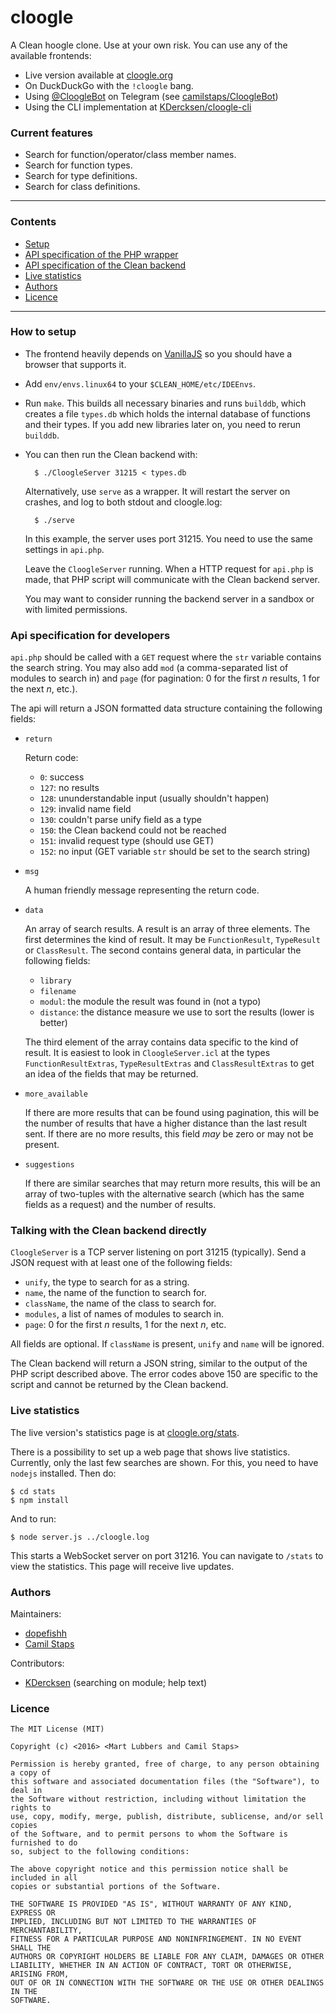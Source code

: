 # cloogle

A Clean hoogle clone. Use at your own risk. You can use any of the available
frontends:

- Live version available at [cloogle.org](http://cloogle.org/)
- On DuckDuckGo with the `!cloogle` bang.
- Using [@CloogleBot](https://telegram.me/CloogleBot) on Telegram (see
  [camilstaps/CloogleBot](https://github.com/camilstaps/CloogleBot))
- Using the CLI implementation at
  [KDercksen/cloogle-cli](https://github.com/KDercksen/cloogle-cli)

### Current features
- Search for function/operator/class member names.
- Search for function types.
- Search for type definitions.
- Search for class definitions.

---

### Contents

- [Setup](#how-to-setup)
- [API specification of the PHP wrapper](#api-specification-for-developers)
- [API specification of the Clean backend](#talking-with-the-clean-backend-directly)
- [Live statistics](#live-statistics)
- [Authors](#authors)
- [Licence](#licence)

---

### How to setup

- The frontend heavily depends on [VanillaJS](http://vanilla-js.com/) so you
	should have a browser that supports it.

- Add `env/envs.linux64` to your `$CLEAN_HOME/etc/IDEEnvs`.

- Run `make`. This builds all necessary binaries and runs `builddb`, which
	creates a file `types.db` which holds the internal database of functions and
	their types. If you add new libraries later on, you need to rerun `builddb`.

- You can then run the Clean backend with:

		$ ./CloogleServer 31215 < types.db

	Alternatively, use `serve` as a wrapper. It will restart the server on
	crashes, and log to both stdout and cloogle.log:

		$ ./serve

	In this example, the server uses port 31215. You need to use the same
	settings in `api.php`.

	Leave the `CloogleServer` running. When a HTTP request for `api.php` is made,
	that PHP script will communicate with the Clean backend server.

	You may want to consider running the backend server in a sandbox or with
	limited permissions.

### Api specification for developers
`api.php` should be called with a `GET` request where the `str` variable
contains the search string. You may also add `mod` (a comma-separated list of
modules to search in) and `page` (for pagination: 0 for the first *n* results,
1 for the next *n*, etc.).

The api will return a JSON formatted data structure containing the following
fields:

- `return`

	Return code:

	* `0`: success
	* `127`: no results
	* `128`: ununderstandable input (usually shouldn't happen)
	* `129`: invalid name field
	* `130`: couldn't parse unify field as a type
	* `150`: the Clean backend could not be reached
	* `151`: invalid request type (should use GET)
	* `152`: no input (GET variable `str` should be set to the search string)

- `msg`

	A human friendly message representing the return code.

- `data`

	An array of search results. A result is an array of three elements. The first
	determines the kind of result. It may be `FunctionResult`, `TypeResult` or
	`ClassResult`. The second contains general data, in particular the following
	fields:

	* `library`
	* `filename`
	* `modul`: the module the result was found in (not a typo)
	* `distance`: the distance measure we use to sort the results (lower is
		better)

	The third element of the array contains data specific to the kind of result.
	It is easiest to look in `CloogleServer.icl` at the types
	`FunctionResultExtras`, `TypeResultExtras` and `ClassResultExtras` to get an
	idea of the fields that may be returned.

- `more_available`

	If there are more results that can be found using pagination, this will be
	the number of results that have a higher distance than the last result sent.
	If there are no more results, this field *may* be zero or may not be present.

- `suggestions`

	If there are similar searches that may return more results, this will be an
	array of two-tuples with the alternative search (which has the same fields as
	a request) and the number of results.

### Talking with the Clean backend directly
`CloogleServer` is a TCP server listening on port 31215 (typically). Send a
JSON request with at least one of the following fields:

* `unify`, the type to search for as a string.
* `name`, the name of the function to search for.
* `className`, the name of the class to search for.
* `modules`, a list of names of modules to search in.
* `page`: 0 for the first *n* results, 1 for the next *n*, etc.

All fields are optional. If `className` is present, `unify` and `name` will be
ignored.

The Clean backend will return a JSON string, similar to the output of the PHP
script described above. The error codes above 150 are specific to the script
and cannot be returned by the Clean backend.

### Live statistics
The live version's statistics page is at
[cloogle.org/stats](http://cloogle.org/stats).

There is a possibility to set up a web page that shows live statistics.
Currently, only the last few searches are shown. For this, you need to have
`nodejs` installed. Then do:

    $ cd stats
    $ npm install

And to run:

    $ node server.js ../cloogle.log

This starts a WebSocket server on port 31216. You can navigate to `/stats` to
view the statistics. This page will receive live updates.

### Authors

Maintainers:

- [dopefishh](https://github.com/dopefishh)
- [Camil Staps](https://camilstaps.nl)

Contributors:

- [KDercksen](https://github.com/KDercksen) (searching on module; help text)

### Licence

```
The MIT License (MIT)

Copyright (c) <2016> <Mart Lubbers and Camil Staps>

Permission is hereby granted, free of charge, to any person obtaining a copy of
this software and associated documentation files (the "Software"), to deal in
the Software without restriction, including without limitation the rights to
use, copy, modify, merge, publish, distribute, sublicense, and/or sell copies
of the Software, and to permit persons to whom the Software is furnished to do
so, subject to the following conditions:

The above copyright notice and this permission notice shall be included in all
copies or substantial portions of the Software.

THE SOFTWARE IS PROVIDED "AS IS", WITHOUT WARRANTY OF ANY KIND, EXPRESS OR
IMPLIED, INCLUDING BUT NOT LIMITED TO THE WARRANTIES OF MERCHANTABILITY,
FITNESS FOR A PARTICULAR PURPOSE AND NONINFRINGEMENT. IN NO EVENT SHALL THE
AUTHORS OR COPYRIGHT HOLDERS BE LIABLE FOR ANY CLAIM, DAMAGES OR OTHER
LIABILITY, WHETHER IN AN ACTION OF CONTRACT, TORT OR OTHERWISE, ARISING FROM,
OUT OF OR IN CONNECTION WITH THE SOFTWARE OR THE USE OR OTHER DEALINGS IN THE
SOFTWARE.
```
